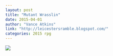```yaml
---
layout: post
title: "Mutant Wrasslin"
date: 2015-04-01
author: "Vance Atkins"
link: "http://leicestersramble.blogspot.com/"
categories: 2015 rpg
---
```

![]({{site.url}}/2015images/MutantWrasslin.jpg)
